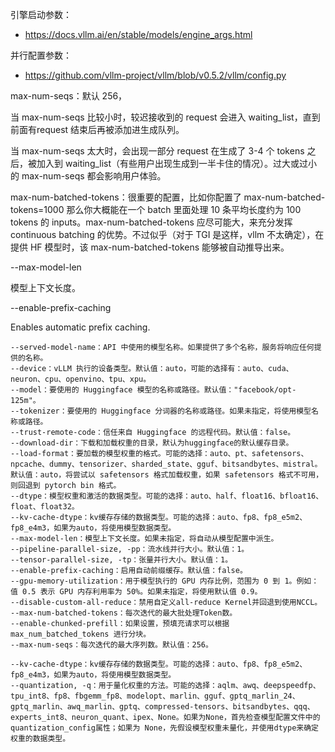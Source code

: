 


引擎启动参数：

- https://docs.vllm.ai/en/stable/models/engine_args.html

并行配置参数：

- https://github.com/vllm-project/vllm/blob/v0.5.2/vllm/config.py


max-num-seqs：默认 256，

当 max-num-seqs 比较小时，较迟接收到的 request 会进入 waiting_list，直到前面有request 结束后再被添加进生成队列。

当 max-num-seqs 太大时，会出现一部分 request 在生成了 3-4 个 tokens 之后，被加入到 waiting_list（有些用户出现生成到一半卡住的情况）。过大或过小的 max-num-seqs 都会影响用户体验。


max-num-batched-tokens：很重要的配置，比如你配置了 max-num-batched-tokens=1000 那么你大概能在一个 batch 里面处理 10 条平均长度约为 100 tokens 的 inputs。max-num-batched-tokens 应尽可能大，来充分发挥 continuous batching 的优势。不过似乎（对于 TGI 是这样，vllm 不太确定），在提供 HF 模型时，该 max-num-batched-tokens 能够被自动推导出来。



--max-model-len  

模型上下文长度。


--enable-prefix-caching

Enables automatic prefix caching.






```
--served-model-name：API 中使用的模型名称。如果提供了多个名称，服务将响应任何提供的名称。
--device：vLLM 执行的设备类型。默认值：auto，可能的选择有：auto、cuda、neuron、cpu、openvino、tpu、xpu。
--model：要使用的 Huggingface 模型的名称或路径。默认值："facebook/opt-125m"。
--tokenizer：要使用的 Huggingface 分词器的名称或路径。如果未指定，将使用模型名称或路径。
--trust-remote-code：信任来自 Huggingface 的远程代码。默认值：false。
--download-dir：下载和加载权重的目录，默认为huggingface的默认缓存目录。
--load-format：要加载的模型权重的格式。可能的选择：auto、pt、safetensors、npcache、dummy、tensorizer、sharded_state、gguf、bitsandbytes、mistral。默认值：auto，将尝试以 safetensors 格式加载权重，如果 safetensors 格式不可用，则回退到 pytorch bin 格式。
--dtype：模型权重和激活的数据类型。可能的选择：auto、half、float16、bfloat16、float、float32。
--kv-cache-dtype：kv缓存存储的数据类型。可能的选择：auto、fp8、fp8_e5m2、fp8_e4m3，如果为auto，将使用模型数据类型。
--max-model-len：模型上下文长度。如果未指定，将自动从模型配置中派生。
--pipeline-parallel-size, -pp：流水线并行大小。默认值：1。
--tensor-parallel-size, -tp：张量并行大小。默认值：1。
--enable-prefix-caching：启用自动前缀缓存。默认值：false。
--gpu-memory-utilization：用于模型执行的 GPU 内存比例，范围为 0 到 1。例如：值 0.5 表示 GPU 内存利用率为 50%。如果未指定，将使用默认值 0.9。
--disable-custom-all-reduce：禁用自定义all-reduce Kernel并回退到使用NCCL。
--max-num-batched-tokens：每次迭代的最大批处理Token数。
--enable-chunked-prefill：如果设置，预填充请求可以根据 max_num_batched_tokens 进行分块。
--max-num-seqs：每次迭代的最大序列数。默认值：256。
```


```
--kv-cache-dtype：kv缓存存储的数据类型。可能的选择：auto、fp8、fp8_e5m2、fp8_e4m3，如果为auto，将使用模型数据类型。
--quantization, -q：用于量化权重的方法。可能的选择：aqlm、awq、deepspeedfp、tpu_int8、fp8、fbgemm_fp8、modelopt、marlin、gguf、gptq_marlin_24、gptq_marlin、awq_marlin、gptq、compressed-tensors、bitsandbytes、qqq、experts_int8、neuron_quant、ipex、None。如果为None，首先检查模型配置文件中的quantization_config属性；如果为 None，先假设模型权重未量化，并使用dtype来确定权重的数据类型。
```












